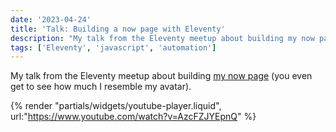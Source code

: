 ```yaml
---
date: '2023-04-24'
title: 'Talk: Building a now page with Eleventy'
description: "My talk from the Eleventy meetup about building my now page (you even get to see how much I resemble my avatar)."
tags: ['Eleventy', 'javascript', 'automation']
---
```


My talk from the Eleventy meetup about building [my now page](https://coryd.dev/now) (you even get to see how much I resemble my avatar).<!-- excerpt -->

{% render "partials/widgets/youtube-player.liquid", url:"https://www.youtube.com/watch?v=AzcFZJYEpnQ" %}